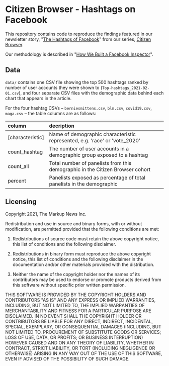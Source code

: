 # Citizen Browser - Hashtags on Facebook
This repository contains code to reproduce the findings featured in our newsletter story, "[The Hashtags of Facebook](https://www.getrevue.co/profile/citizenbrowser/issues/the-hashtags-of-facebook-311304)" from our series, [Citizen Browser](https://themarkup.org/citizen-browser/).

Our methodology is described in "[How We Built a Facebook Inspector](https://themarkup.org/citizen-browser/2021/01/05/how-we-built-a-facebook-inspector)".

## Data
`data/` contains one CSV file showing the top 500 hashtags ranked by number of user accounts they were shown to (`Top-hashtags_2021-02-01.csv`), and four separate CSV files with the demographic data behind each chart that appears in the article.

For the four hashtag CSVs – `berniesmittens.csv`, `blm.csv`,  `covid19.csv`, `maga.csv` – the table columns are as follows:

| column           | decription                                                                                 |
|:-----------------|:-------------------------------------------------------------------------------------------|
| [characteristic] | Name of demographic characteristic represented, e.g. 'race' or 'vote_2020'                 |
| count_hashtag    | The number of user accounts in a demographic group exposed to a hashtag |
| count_all        | Total number of panelists from this demographic in the Citizen Browser cohort        |
| percent          | Panelists exposed as percentage of total panelists in the demographic                      |


## Licensing
Copyright 2021, The Markup News Inc.

Redistribution and use in source and binary forms, with or without modification, are permitted provided that the following conditions are met:

1. Redistributions of source code must retain the above copyright notice, this list of conditions and the following disclaimer.

2. Redistributions in binary form must reproduce the above copyright notice, this list of conditions and the following disclaimer in the documentation and/or other materials provided with the distribution.

3. Neither the name of the copyright holder nor the names of its contributors may be used to endorse or promote products derived from this software without specific prior written permission.

THIS SOFTWARE IS PROVIDED BY THE COPYRIGHT HOLDERS AND CONTRIBUTORS "AS IS" AND ANY EXPRESS OR IMPLIED WARRANTIES, INCLUDING, BUT NOT LIMITED TO, THE IMPLIED WARRANTIES OF MERCHANTABILITY AND FITNESS FOR A PARTICULAR PURPOSE ARE DISCLAIMED. IN NO EVENT SHALL THE COPYRIGHT HOLDER OR CONTRIBUTORS BE LIABLE FOR ANY DIRECT, INDIRECT, INCIDENTAL, SPECIAL, EXEMPLARY, OR CONSEQUENTIAL DAMAGES (INCLUDING, BUT NOT LIMITED TO, PROCUREMENT OF SUBSTITUTE GOODS OR SERVICES; LOSS OF USE, DATA, OR PROFITS; OR BUSINESS INTERRUPTION) HOWEVER CAUSED AND ON ANY THEORY OF LIABILITY, WHETHER IN CONTRACT, STRICT LIABILITY, OR TORT (INCLUDING NEGLIGENCE OR OTHERWISE) ARISING IN ANY WAY OUT OF THE USE OF THIS SOFTWARE, EVEN IF ADVISED OF THE POSSIBILITY OF SUCH DAMAGE.
